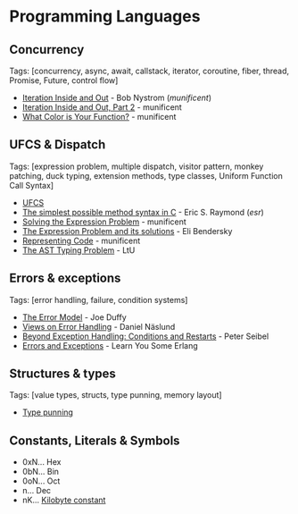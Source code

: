 # Programming Languages

## Concurrency
Tags: [concurrency, async, await, callstack, iterator, coroutine, fiber, thread, Promise, Future, control flow]
- [Iteration Inside and Out](http://journal.stuffwithstuff.com/2013/01/13/iteration-inside-and-out/) - Bob Nystrom (*munificent*)
- [Iteration Inside and Out, Part 2](http://journal.stuffwithstuff.com/2013/02/24/iteration-inside-and-out-part-2/) - munificent
- [What Color is Your Function?](http://journal.stuffwithstuff.com/2015/02/01/what-color-is-your-function/) - munificent

## UFCS & Dispatch
Tags: [expression problem, multiple dispatch, visitor pattern, monkey patching, duck typing, extension methods, type classes, Uniform Function Call Syntax]
- [UFCS](https://en.wikipedia.org/wiki/Uniform_Function_Call_Syntax)
- [The simplest possible method syntax in C](http://esr.ibiblio.org/?p=7380) - Eric S. Raymond (*esr*)
- [Solving the Expression Problem](http://journal.stuffwithstuff.com/2010/10/01/solving-the-expression-problem/) - munificent
- [The Expression Problem and its solutions](https://eli.thegreenplace.net/2016/the-expression-problem-and-its-solutions/) - Eli Bendersky
- [Representing Code](https://craftinginterpreters.com/representing-code.html) - munificent
 - [The AST Typing Problem](http://lambda-the-ultimate.org/node/4170) - LtU
## Errors & exceptions
Tags: [error handling, failure, condition systems]
- [The Error Model](http://joeduffyblog.com/2016/02/07/the-error-model/) - Joe Duffy
- [Views on Error Handling](https://dannas.name/error-handling) - Daniel Näslund
- [Beyond Exception Handling: Conditions and Restarts](http://www.gigamonkeys.com/book/beyond-exception-handling-conditions-and-restarts.html) - Peter Seibel
- [Errors and Exceptions](https://learnyousomeerlang.com/errors-and-exceptions) - Learn You Some Erlang

## Structures & types
Tags: [value types, structs, type punning, memory layout]
- [Type punning](https://en.wikipedia.org/wiki/Type_punning)

## Constants, Literals & Symbols
- 0xN... Hex
- 0bN... Bin
- 0oN... Oct
- n... Dec
- nK... [Kilobyte constant](https://prog21.dadgum.com/32.html)
